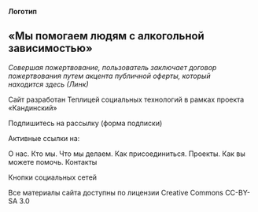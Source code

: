 **Логотип**

## «Мы помогаем людям с алкогольной зависимостью»

*Совершая пожертвование, пользователь заключает договор пожертвования путем акцента публичной оферты, который находится здесь (Линк)* 

Сайт разработан Теплицей социальных технологий в рамках проекта «Кандинский»

Подпишитесь на рассылку (форма подписки)

Активные ссылки на:

О нас. Кто мы. Что мы делаем. Как присоединиться. Проекты. Как вы можете помочь. Контакты

Кнопки социальных сетей

Все материалы сайта доступны по лицензии Creative Commons СС-BY-SA 3.0
